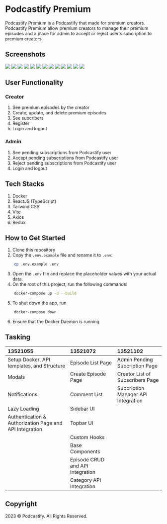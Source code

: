 # Podcastify Premium
Podcastify Premium is a Podcastify that made for premium creators. Podcastify Premium allow premium creators to manage their premium episodes and a place for admin to accept or reject user's subcription to premium creators.

## Screenshots
<img src="readme/register1.png">
<img src="readme/register2.png">
<img src="readme/login.png">
<img src="readme/episodelist.png">
<img src="readme/editepisode.png">
<img src="readme/episodedetail.png">
<img src="readme/commentlike.png">
<img src="readme/createepisode.png">
<img src="readme/subscriberlist4.png">
<img src="readme/subscriberlist1.png">
<img src="readme/subscriberlist2.png">
<img src="readme/subscriberlist3.png">
<img src="readme/loading.png">

## User Functionality 
### Creator
1. See premium episodes by the creator
2. Create, update, and delete premium episodes
3. See subcribers
4. Register
5. Login and logout

### Admin
1. See pending subscriptions from Podcastify user
2. Accept pending subscriptions from Podcastify user
3. Reject pending subscriptions from Podcastify user
4. Login and logout

## Tech Stacks  
1. Docker
2. ReactJS (TypeScript)
3. Tailwind CSS
4. Vite
5. Axios
6. Redux

## How to Get Started
1. Clone this repository
2. Copy the `.env.example` file and rename it to `.env`:
```bash
    cp .env.example .env
```
3. Open the `.env` file and replace the placeholder values with your actual data.
4. On the root of this project, run the following commands:
```bash
    docker-compose up -d --build
```
5. To shut down the app, run
```bash
    docker-compose down
```
6. Ensure that the Docker Daemon is running

## Tasking
| 13521055                                   | 13521072                         | 13521102                            |
| :----------------------------------------- | :------------------------------- | :---------------------------------  |
| Setup Docker, API templates, and Structure | Episode List Page                | Admin Pending Subcription Page      |
| Modals                                     | Create Episode Page              | Creator List of Subscribers Page    |
| Notifications                              | Comment List                     | Subcription Manager API Integration |
| Lazy Loading                               | Sidebar UI                       |                                     |
| Authentication & Authorization Page and API Integration             | Topbar UI                        |                                     |
|                                            | Custom Hooks                     |                                     |
|                                            | Base Components                  |                                     |
|                                            | Episode CRUD and API Integration |                                     |
|                                            | Category API Integration         |                                     |

## Copyright
2023 © Podcastify. All Rights Reserved.
